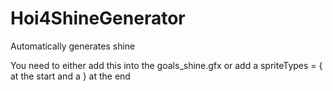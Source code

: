 # Hoi4ShineGenerator
Automatically generates shine

You need to either add this into the goals_shine.gfx or add a spriteTypes = {	at the start and a } at the end
